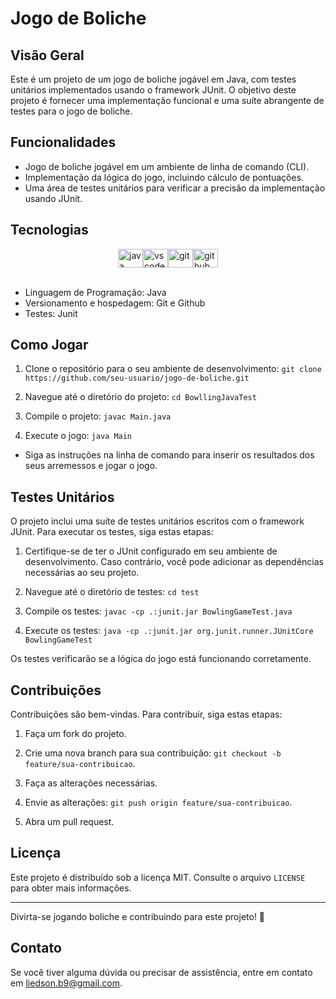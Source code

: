 # Jogo de Boliche

## Visão Geral

Este é um projeto de um jogo de boliche jogável em Java, com testes unitários implementados usando o framework JUnit. O objetivo deste projeto é fornecer uma implementação funcional e uma suíte abrangente de testes para o jogo de boliche.

## Funcionalidades

- Jogo de boliche jogável em um ambiente de linha de comando (CLI).
- Implementação da lógica do jogo, incluindo cálculo de pontuações.
- Uma área de testes unitários para verificar a precisão da implementação usando JUnit.

## Tecnologias

<div style="display: flex; justify-content: center;">
<img src="https://cdn.jsdelivr.net/gh/devicons/devicon/icons/java/java-original.svg" alt="java" height="30" width="40">
<img src="https://cdn.jsdelivr.net/gh/devicons/devicon/icons/vscode/vscode-original.svg" alt="vscode" height="30" width="40">
<img src="https://cdn.jsdelivr.net/gh/devicons/devicon/icons/git/git-original.svg" alt="git" height="30" width="40">
<img src="https://cdn.jsdelivr.net/gh/devicons/devicon/icons/github/github-original.svg" alt="github" height="30" width="40">
</div>

<br/>

- Linguagem de Programação: Java
- Versionamento e hospedagem: Git e Github
- Testes: Junit

## Como Jogar

1. Clone o repositório para o seu ambiente de desenvolvimento: `git clone https://github.com/seu-usuario/jogo-de-boliche.git`

2. Navegue até o diretório do projeto: `cd BowllingJavaTest`

3. Compile o projeto: `javac Main.java`

4. Execute o jogo: `java Main`


- Siga as instruções na linha de comando para inserir os resultados dos seus arremessos e jogar o jogo.

## Testes Unitários

O projeto inclui uma suíte de testes unitários escritos com o framework JUnit. Para executar os testes, siga estas etapas:

1. Certifique-se de ter o JUnit configurado em seu ambiente de desenvolvimento. Caso contrário, você pode adicionar as dependências necessárias ao seu projeto.

2. Navegue até o diretório de testes: `cd test`

3. Compile os testes: `javac -cp .:junit.jar BowlingGameTest.java`

4. Execute os testes: `java -cp .:junit.jar org.junit.runner.JUnitCore BowlingGameTest`


Os testes verificarão se a lógica do jogo está funcionando corretamente.

## Contribuições

Contribuições são bem-vindas. Para contribuir, siga estas etapas:

1. Faça um fork do projeto.

2. Crie uma nova branch para sua contribuição: `git checkout -b feature/sua-contribuicao`.

3. Faça as alterações necessárias.

4. Envie as alterações: `git push origin feature/sua-contribuicao`.

5. Abra um pull request.

## Licença

Este projeto é distribuído sob a licença MIT. Consulte o arquivo `LICENSE` para obter mais informações.

---

Divirta-se jogando boliche e contribuindo para este projeto! 🎳

## Contato

Se você tiver alguma dúvida ou precisar de assistência, entre em contato em [liedson.b9@gmail.com](mailto:liedson.b9@gmail.com).